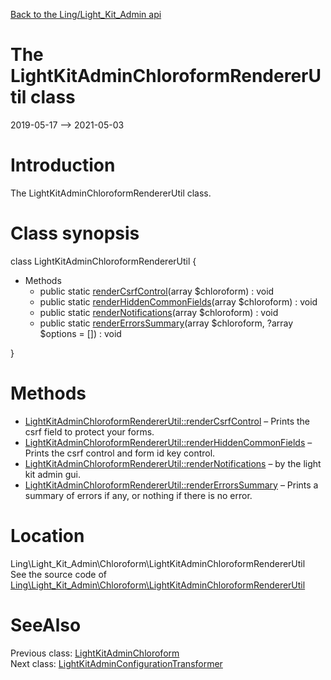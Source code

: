 [Back to the Ling/Light_Kit_Admin api](https://github.com/lingtalfi/Light_Kit_Admin/blob/master/doc/api/Ling/Light_Kit_Admin.md)



The LightKitAdminChloroformRendererUtil class
================
2019-05-17 --> 2021-05-03






Introduction
============

The LightKitAdminChloroformRendererUtil class.



Class synopsis
==============


class <span class="pl-k">LightKitAdminChloroformRendererUtil</span>  {

- Methods
    - public static [renderCsrfControl](https://github.com/lingtalfi/Light_Kit_Admin/blob/master/doc/api/Ling/Light_Kit_Admin/Chloroform/LightKitAdminChloroformRendererUtil/renderCsrfControl.md)(array $chloroform) : void
    - public static [renderHiddenCommonFields](https://github.com/lingtalfi/Light_Kit_Admin/blob/master/doc/api/Ling/Light_Kit_Admin/Chloroform/LightKitAdminChloroformRendererUtil/renderHiddenCommonFields.md)(array $chloroform) : void
    - public static [renderNotifications](https://github.com/lingtalfi/Light_Kit_Admin/blob/master/doc/api/Ling/Light_Kit_Admin/Chloroform/LightKitAdminChloroformRendererUtil/renderNotifications.md)(array $chloroform) : void
    - public static [renderErrorsSummary](https://github.com/lingtalfi/Light_Kit_Admin/blob/master/doc/api/Ling/Light_Kit_Admin/Chloroform/LightKitAdminChloroformRendererUtil/renderErrorsSummary.md)(array $chloroform, ?array $options = []) : void

}






Methods
==============

- [LightKitAdminChloroformRendererUtil::renderCsrfControl](https://github.com/lingtalfi/Light_Kit_Admin/blob/master/doc/api/Ling/Light_Kit_Admin/Chloroform/LightKitAdminChloroformRendererUtil/renderCsrfControl.md) &ndash; Prints the csrf field to protect your forms.
- [LightKitAdminChloroformRendererUtil::renderHiddenCommonFields](https://github.com/lingtalfi/Light_Kit_Admin/blob/master/doc/api/Ling/Light_Kit_Admin/Chloroform/LightKitAdminChloroformRendererUtil/renderHiddenCommonFields.md) &ndash; Prints the csrf control and form id key control.
- [LightKitAdminChloroformRendererUtil::renderNotifications](https://github.com/lingtalfi/Light_Kit_Admin/blob/master/doc/api/Ling/Light_Kit_Admin/Chloroform/LightKitAdminChloroformRendererUtil/renderNotifications.md) &ndash; by the light kit admin gui.
- [LightKitAdminChloroformRendererUtil::renderErrorsSummary](https://github.com/lingtalfi/Light_Kit_Admin/blob/master/doc/api/Ling/Light_Kit_Admin/Chloroform/LightKitAdminChloroformRendererUtil/renderErrorsSummary.md) &ndash; Prints a summary of errors if any, or nothing if there is no error.





Location
=============
Ling\Light_Kit_Admin\Chloroform\LightKitAdminChloroformRendererUtil<br>
See the source code of [Ling\Light_Kit_Admin\Chloroform\LightKitAdminChloroformRendererUtil](https://github.com/lingtalfi/Light_Kit_Admin/blob/master/Chloroform/LightKitAdminChloroformRendererUtil.php)



SeeAlso
==============
Previous class: [LightKitAdminChloroform](https://github.com/lingtalfi/Light_Kit_Admin/blob/master/doc/api/Ling/Light_Kit_Admin/Chloroform/LightKitAdminChloroform.md)<br>Next class: [LightKitAdminConfigurationTransformer](https://github.com/lingtalfi/Light_Kit_Admin/blob/master/doc/api/Ling/Light_Kit_Admin/ConfigurationTransformer/LightKitAdminConfigurationTransformer.md)<br>
